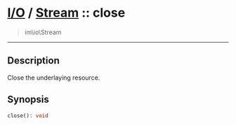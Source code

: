 # [I/O](io.md) / [Stream](io-Stream.md) :: close
 > im\io\Stream
____

## Description
Close the underlaying resource.

## Synopsis
```php
close(): void
```
